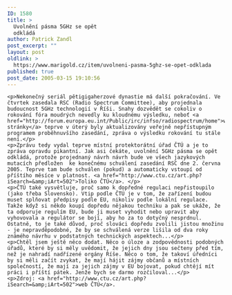 ```yaml
---
ID: 1580
title: >
  Uvolnění pásma 5GHz se opět
  odkládá
author: Patrick Zandl
post_excerpt: ""
layout: post
oldlink: >
  https://www.marigold.cz/item/uvolneni-pasma-5ghz-se-opet-odklada
published: true
post_date: 2005-03-15 19:10:56
---
```

	<p>Nekonečný seriál pětigigaherzové dynastie má další pokračování. Ve čtvrtek zasedala RSC (Radio Spectrum Committee), aby projednala budoucnost 5GHz technologií v Říši. Snahy dozvědět se cokoliv o rokování fóra moudrých nevedly ku kloudnému výsledku, neboť <a href="http://forum.europa.eu.int/Public/irc/infso/radiospectrum/home">webové stránky</a> teprve v úterý byly aktualizovány veřejně nepřístupným programem proběhnuvšího zasedání, zpráva o výsledku rokování tu stále není.</p>
	<p>Zprávu tedy vydal teprve místní protektorátní úřad ČTÚ a je to zpráva opravdu pikantní. Jak asi čekáte, uvolnění 5GHz pásma se opět odkládá, protože projednaný návrh návrh bude ve všech jazykových mutacích předložen  ke konečnému schválení zasedání RSC dne 2. června 2005. Teprve tam bude schválen (pokud) a automaticky vstoupí od příštího měsíce v platnost. <a href="http://www.ctu.cz/art.php?iSearch=&amp;iArt=502">Toliko ČTÚ</a>. </p>
	<p>ČTÚ také vysvětluje, proč samo k dopředné regulaci nepřistoupilo (jako třeba Slovensko). Vtip podle ČTÚ je v tom, že zařízení budou muset splňovat předpisy podle EU, nikoliv podle lokální regulace. Takže když si někdo koupí dopředu nějakou techniku a pak se ukáže, že ta odporuje regulím EU, bude ji muset vyhodit nebo upravit aby vyhovovala a regulátor se bojí, aby ho za to dotyčný nesprdnul. Ostatně, to je také důvod, proč slováci dopředu zvolili jistou množinu - je nepravděpodobné, že by se schválená verze lišila od dva roky známého návrhu v podstatných technických aspektech...</p>
	<p>Chtěl jsem ještě něco dodat. Něco o úloze a zodpovědnosti podobných úřadů, které by si měly uvědomit, že jejich dny jsou sečteny před tím, než je nahradí nadřízené orgány Říše. Něco o tom, že takoví úředníci by si měli začít zvykat, že mají hájit zájmy občanů a místních společností, že mají za jejich zájmy v EU bojovat, pokud chtějí mít práci i příští pátek. Jenže bych se darmo rozčiloval...</p>
	<p>Zdroj: <a href="http://www.ctu.cz/art.php?iSearch=&amp;iArt=502">web ČTÚ</a>.
</p>